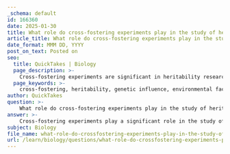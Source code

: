```yaml
---
_schema: default
id: 166360
date: 2025-01-30
title: What role do cross-fostering experiments play in the study of heritability?
article_title: What role do cross-fostering experiments play in the study of heritability?
date_format: MMM DD, YYYY
post_on_text: Posted on
seo:
  title: QuickTakes | Biology
  page_description: >-
    Cross-fostering experiments are significant in heritability research, helping to separate genetic influences from environmental factors by observing the behaviors of offspring raised by non-biological parents.
  page_keywords: >-
    cross-fostering, heritability, genetic influence, environmental factors, behavior assessment, research experiments, traits inheritance, parent-offspring regression, genetic basis, environmental influence
author: QuickTakes
question: >-
    What role do cross-fostering experiments play in the study of heritability?
answer: >-
    Cross-fostering experiments play a significant role in the study of heritability by allowing researchers to control for environmental influences when assessing the genetic basis of traits. In these experiments, offspring are raised by parents that are not their biological parents, effectively separating the effects of genetics from those of the environment.\n\nThe primary purpose of cross-fostering is to determine whether certain behaviors or traits are inherited or if they are primarily influenced by the environment in which the offspring are raised. For instance, if young birds raised by foster parents exhibit behaviors similar to their biological parents, this suggests a genetic basis for those behaviors. Conversely, if the behaviors align more closely with those of the foster parents, it indicates a stronger environmental influence.\n\nBy analyzing the behaviors of cross-fostered offspring, researchers can assess the heritability of specific traits. For example, if a positive correlation is found between the group-size preference of the offspring and their genetic parents, it provides evidence for the heritability of that trait. This method complements other approaches, such as parent-offspring regression, by providing a clearer picture of the genetic versus environmental contributions to behavior.\n\nIn summary, cross-fostering experiments are a valuable tool in heritability studies, as they help disentangle the complex interactions between genetic and environmental factors influencing behavior.
subject: Biology
file_name: what-role-do-crossfostering-experiments-play-in-the-study-of-heritability.md
url: /learn/biology/questions/what-role-do-crossfostering-experiments-play-in-the-study-of-heritability
---
```


&nbsp;
